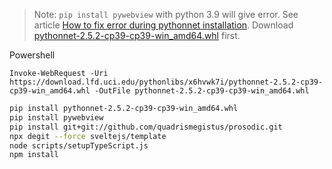 > Note: `pip install pywebview` with python 3.9 will give error.
> See article [How to fix error during pythonnet installation](https://stackoverflow.com/questions/67418533/how-to-fix-error-during-pythonnet-installation).
> Download [pythonnet-2.5.2-cp39-cp39-win_amd64.whl](https://download.lfd.uci.edu/pythonlibs/x6hvwk7i/pythonnet-2.5.2-cp39-cp39-win_amd64.whl) first.

Powershell
```
Invoke-WebRequest -Uri https://download.lfd.uci.edu/pythonlibs/x6hvwk7i/pythonnet-2.5.2-cp39-cp39-win_amd64.whl -OutFile pythonnet-2.5.2-cp39-cp39-win_amd64.whl
```

```bash
pip install pythonnet-2.5.2-cp39-cp39-win_amd64.whl
pip install pywebview
pip install git+git://github.com/quadrismegistus/prosodic.git
npx degit --force sveltejs/template
node scripts/setupTypeScript.js
npm install
```
